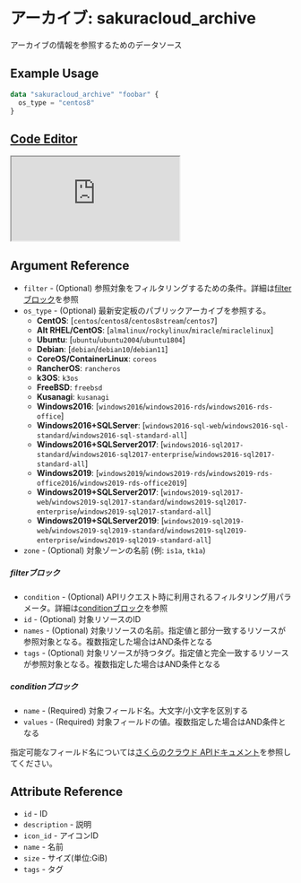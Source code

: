 # アーカイブ: sakuracloud_archive

アーカイブの情報を参照するためのデータソース

## Example Usage

```tf
data "sakuracloud_archive" "foobar" {
  os_type = "centos8"
}
```

<div class="editor">

<h2><a href="https://zouen-alpha.usacloud.jp/#data/archive" target="_blank" rel="noopener noreferrer">Code Editor</a></h2>

<iframe src="https://zouen-alpha.usacloud.jp/#data/archive"></iframe>

</div>

## Argument Reference

* `filter` - (Optional) 参照対象をフィルタリングするための条件。詳細は[filterブロック](#filter)を参照  
* `os_type` - (Optional) 最新安定板のパブリックアーカイブを参照する。    
  - **CentOS**: [`centos`/`centos8`/`centos8stream`/`centos7`]
  - **Alt RHEL/CentOS**: [`almalinux`/`rockylinux`/`miracle`/`miraclelinux`]
  - **Ubuntu**: [`ubuntu`/`ubuntu2004`/`ubuntu1804`]
  - **Debian**: [`debian`/`debian10`/`debian11`]
  - **CoreOS/ContainerLinux**: `coreos`
  - **RancherOS**: `rancheros`
  - **k3OS**: `k3os`
  - **FreeBSD**: `freebsd`
  - **Kusanagi**: `kusanagi`
  - **Windows2016**: [`windows2016`/`windows2016-rds`/`windows2016-rds-office`]
  - **Windows2016+SQLServer**:  [`windows2016-sql-web`/`windows2016-sql-standard`/`windows2016-sql-standard-all`]
  - **Windows2016+SQLServer2017**: [`windows2016-sql2017-standard`/`windows2016-sql2017-enterprise`/`windows2016-sql2017-standard-all`]
  - **Windows2019**: [`windows2019`/`windows2019-rds`/`windows2019-rds-office2016`/`windows2019-rds-office2019`]
  - **Windows2019+SQLServer2017**: [`windows2019-sql2017-web`/`windows2019-sql2017-standard`/`windows2019-sql2017-enterprise`/`windows2019-sql2017-standard-all`]
  - **Windows2019+SQLServer2019**: [`windows2019-sql2019-web`/`windows2019-sql2019-standard`/`windows2019-sql2019-enterprise`/`windows2019-sql2019-standard-all`]
* `zone` - (Optional) 対象ゾーンの名前 (例: `is1a`, `tk1a`)  

##### filterブロック

* `condition` - (Optional) APIリクエスト時に利用されるフィルタリング用パラメータ。詳細は[conditionブロック](#condition)を参照  
* `id` - (Optional) 対象リソースのID 
* `names` - (Optional) 対象リソースの名前。指定値と部分一致するリソースが参照対象となる。複数指定した場合はAND条件となる  
* `tags` - (Optional) 対象リソースが持つタグ。指定値と完全一致するリソースが参照対象となる。複数指定した場合はAND条件となる

##### conditionブロック

* `name` - (Required) 対象フィールド名。大文字/小文字を区別する  
* `values` - (Required) 対象フィールドの値。複数指定した場合はAND条件となる

指定可能なフィールド名については[さくらのクラウド APIドキュメント](https://developer.sakura.ad.jp/cloud/api/1.1/)を参照してください。  

## Attribute Reference

* `id` - ID
* `description` - 説明
* `icon_id` - アイコンID
* `name` - 名前
* `size` - サイズ(単位:GiB)
* `tags` - タグ



